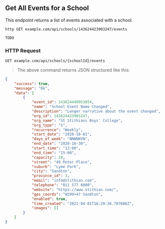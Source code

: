## Get All Events for a School
This endpoint returns a list of events associated with a school.
 
```shell
http GET example.com/api/schools/143624423903247/events
```

```javascript
TODO
```

### HTTP Request

`GET example.com/api/schools/{schoolId}/events`

> The above command returns JSON structured like this:

```json
{
    "success": true,
    "message": "Ok",
    "data": [
        {
            "event_id": 143624449953854,
            "name": "School Event Name Changed",
            "description": "Longer narrative about the event changed",
            "org_id": 143624423903247,
            "org_name": "St Stithians Boys' College",
            "org_type": "S",
            "recurrence": "Weekly",
            "start_date": "2020-10-01",
            "days_of_week": "NNNNNYN",
            "end_date": "2020-10-30",
            "start_time": "12:00",
            "end_time": "15:00",
            "capacity": 20,
            "street": "40 Peter Place",
            "suburb": "Lyme Park",
            "city": "Sandton",
            "province_id": 3,
            "email": "info@stithian.com",
            "telephone": "011 577 6000",
            "website": "https://www.stithian.com/",
            "gps_coords": "W299+47 Sandton",
            "enabled": true,
            "time_created": "2021-04-01T16:29:36.787686Z",
            "images": []
        }
    ]
}
```


